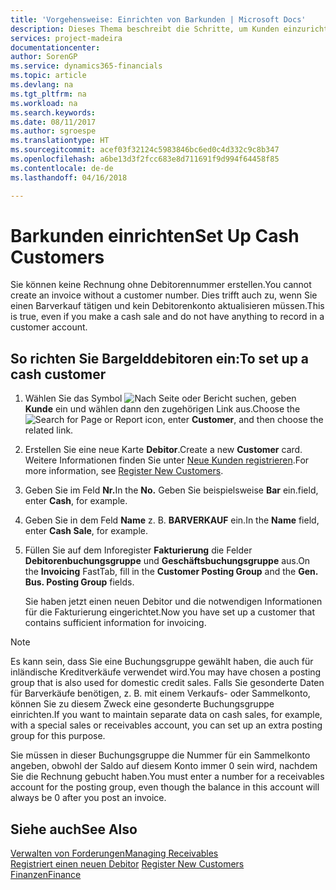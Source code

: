 ```yaml
---
title: 'Vorgehensweise: Einrichten von Barkunden | Microsoft Docs'
description: Dieses Thema beschreibt die Schritte, um Kunden einzurichten, der in bar bezahlt.
services: project-madeira
documentationcenter: 
author: SorenGP
ms.service: dynamics365-financials
ms.topic: article
ms.devlang: na
ms.tgt_pltfrm: na
ms.workload: na
ms.search.keywords: 
ms.date: 08/11/2017
ms.author: sgroespe
ms.translationtype: HT
ms.sourcegitcommit: acef03f32124c5983846bc6ed0c4d332c9c8b347
ms.openlocfilehash: a6be13d3f2fcc683e8d711691f9d994f64458f85
ms.contentlocale: de-de
ms.lasthandoff: 04/16/2018

---
```

# <a name="set-up-cash-customers"></a><span data-ttu-id="6f306-103">Barkunden einrichten</span><span class="sxs-lookup"><span data-stu-id="6f306-103">Set Up Cash Customers</span></span>
<span data-ttu-id="6f306-104">Sie können keine Rechnung ohne Debitorennummer erstellen.</span><span class="sxs-lookup"><span data-stu-id="6f306-104">You cannot create an invoice without a customer number.</span></span> <span data-ttu-id="6f306-105">Dies trifft auch zu, wenn Sie einen Barverkauf tätigen und kein Debitorenkonto aktualisieren müssen.</span><span class="sxs-lookup"><span data-stu-id="6f306-105">This is true, even if you make a cash sale and do not have anything to record in a customer account.</span></span>  

## <a name="to-set-up-a-cash-customer"></a><span data-ttu-id="6f306-106">So richten Sie Bargelddebitoren ein:</span><span class="sxs-lookup"><span data-stu-id="6f306-106">To set up a cash customer</span></span>  
1. <span data-ttu-id="6f306-107">Wählen Sie das Symbol ![Nach Seite oder Bericht suchen](media/ui-search/search_small.png "Symbol Nach Seite oder Bericht suchen"), geben **Kunde** ein und wählen dann den zugehörigen Link aus.</span><span class="sxs-lookup"><span data-stu-id="6f306-107">Choose the ![Search for Page or Report](media/ui-search/search_small.png "Search for Page or Report icon") icon, enter **Customer**, and then choose the related link.</span></span>  
2. <span data-ttu-id="6f306-108">Erstellen Sie eine neue Karte **Debitor**.</span><span class="sxs-lookup"><span data-stu-id="6f306-108">Create a new **Customer** card.</span></span> <span data-ttu-id="6f306-109">Weitere Informationen finden Sie unter [Neue Kunden registrieren](sales-how-register-new-customers.md).</span><span class="sxs-lookup"><span data-stu-id="6f306-109">For more information, see [Register New Customers](sales-how-register-new-customers.md).</span></span>
3. <span data-ttu-id="6f306-110">Geben Sie im Feld **Nr.**</span><span class="sxs-lookup"><span data-stu-id="6f306-110">In the **No.**</span></span> <span data-ttu-id="6f306-111">Geben Sie beispielsweise **Bar** ein.</span><span class="sxs-lookup"><span data-stu-id="6f306-111">field, enter **Cash**, for example.</span></span>  
4. <span data-ttu-id="6f306-112">Geben Sie in dem Feld **Name** z. B. **BARVERKAUF** ein.</span><span class="sxs-lookup"><span data-stu-id="6f306-112">In the **Name** field, enter **Cash Sale**, for example.</span></span>  
5. <span data-ttu-id="6f306-113">Füllen Sie auf dem Inforegister **Fakturierung** die Felder **Debitorenbuchungsgruppe** und **Geschäftsbuchungsgruppe** aus.</span><span class="sxs-lookup"><span data-stu-id="6f306-113">On the **Invoicing** FastTab, fill in the **Customer Posting Group** and the **Gen. Bus. Posting Group** fields.</span></span>  

   <span data-ttu-id="6f306-114">Sie haben jetzt einen neuen Debitor und die notwendigen Informationen für die Fakturierung eingerichtet.</span><span class="sxs-lookup"><span data-stu-id="6f306-114">Now you have set up a customer that contains sufficient information for invoicing.</span></span>  

> [!NOTE]  
>  <span data-ttu-id="6f306-115">Es kann sein, dass Sie eine Buchungsgruppe gewählt haben, die auch für inländische Kreditverkäufe verwendet wird.</span><span class="sxs-lookup"><span data-stu-id="6f306-115">You may have chosen a posting group that is also used for domestic credit sales.</span></span> <span data-ttu-id="6f306-116">Falls Sie gesonderte Daten für Barverkäufe benötigen, z. B. mit einem Verkaufs- oder Sammelkonto, können Sie zu diesem Zweck eine gesonderte Buchungsgruppe einrichten.</span><span class="sxs-lookup"><span data-stu-id="6f306-116">If you want to maintain separate data on cash sales, for example, with a special sales or receivables account, you can set up an extra posting group for this purpose.</span></span>  
>   
>  <span data-ttu-id="6f306-117">Sie müssen in dieser Buchungsgruppe die Nummer für ein Sammelkonto angeben, obwohl der Saldo auf diesem Konto immer 0 sein wird, nachdem Sie die Rechnung gebucht haben.</span><span class="sxs-lookup"><span data-stu-id="6f306-117">You must enter a number for a receivables account for the posting group, even though the balance in this account will always be 0 after you post an invoice.</span></span>  

## <a name="see-also"></a><span data-ttu-id="6f306-118">Siehe auch</span><span class="sxs-lookup"><span data-stu-id="6f306-118">See Also</span></span>
[<span data-ttu-id="6f306-119">Verwalten von Forderungen</span><span class="sxs-lookup"><span data-stu-id="6f306-119">Managing Receivables</span></span>](receivables-manage-receivables.md)  
<span data-ttu-id="6f306-120">[Registriert einen neuen Debitor](sales-how-register-new-customers.md)  </span><span class="sxs-lookup"><span data-stu-id="6f306-120">[Register New Customers](sales-how-register-new-customers.md)  </span></span>  
[<span data-ttu-id="6f306-121">Finanzen</span><span class="sxs-lookup"><span data-stu-id="6f306-121">Finance</span></span>](finance.md)  


